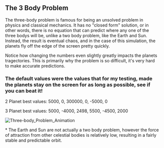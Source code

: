 <h2>The 3 Body Problem</h2>
        <p>
            The three-body problem is famous for being an unsolved problem in physics and classical mechanics. It has
            no "closed form" solution, or in other words, there is no equation that can predict where any one of the three
            bodys will be, unlike a two body problem, like the Earth and Sun. Instead, the result is eventual chaos, and in
            the case of this simulation, the planets fly off the edge of the screen pretty quickly.
        </p>
        <p>
            Notice how changing the numbers even slightly greatly impacts the planets tragectories. This is primarily why the problem
            is so difficult, it's very hard to make accurate predictions. 
        </p>
        <h3>
            The default values were the values that for my testing, made the planets stay on the screen for as 
            long as possible, see if you can beat it!
        </h3>
        <p>
            2 Planet best values: 5000, 0, 300000, 0, -5000, 0
        </p>
        <p>
            3 Planet best values: 5000, -4000, 2498, 5500, -4500, 2000
        </p>
        
![Three-body_Problem_Animation](https://github.com/IanP07/PlanetSim/assets/150859108/97980560-b1e8-4229-ae38-ac3f6532be13)
        
<p>  * The Earth and Sun are not actually a two body problem, however the force of attraction from other celestial
            bodies is relatively low, resulting in a fairly stable and predictable orbit. 
</p>

   
    
